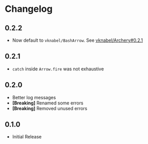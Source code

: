 # Changelog

## 0.2.2

* Now default to `vknabel/BashArrow`. See [vknabel/Archery#0.2.1](https://github.com/vknabel/Archery/blob/master/CHANGELOG.md#021)

## 0.2.1

* `catch` inside `Arrow.fire` was not exhaustive

## 0.2.0

* Better log messages
* **[Breaking]** Renamed some errors
* **[Breaking]** Removed unused errors

## 0.1.0

* Initial Release
